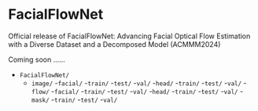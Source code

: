 # FacialFlowNet
Official release of FacialFlowNet: Advancing Facial Optical Flow Estimation with a Diverse Dataset and a Decomposed Model (ACMMM2024)


Coming soon ......



- `FacialFlowNet/`
  - `image/`
    -`facial/`
      -`train/`
      -`test/`
      -`val/`
    -`head/`
      -`train/`
      -`test/`
      -`val/`
  -`flow/`
    -`facial/`
      -`train/`
      -`test/`
      -`val/`
    -`head/`
      -`train/`
      -`test/`
      -`val/`
  -`mask/`
    -`train/`
    -`test/`
    -`val/`

